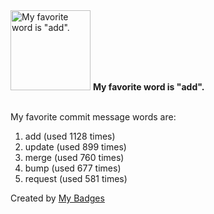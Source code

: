 <img src="https://my-badges.github.io/my-badges/favorite-word.png" alt="My favorite word is &quot;add&quot;." title="My favorite word is &quot;add&quot;." width="128">
<strong>My favorite word is &quot;add&quot;.</strong>
<br><br>

My favorite commit message words are:

1. add (used 1128 times)
2. update (used 899 times)
3. merge (used 760 times)
4. bump (used 677 times)
5. request (used 581 times)


Created by <a href="https://github.com/my-badges/my-badges">My Badges</a>
